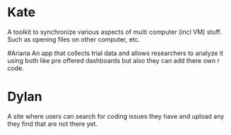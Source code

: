 # Kate
A toolkit to synchronize various aspects of multi computer (incl VM) stuff. Such as opening
files on other computer, etc.

#Ariana 
An app that collects trial data and allows researchers to analyze it using both like pre offered dashboards but also they can add there own r code.

# Dylan
A site where users can search for coding issues they have and upload any they find that are not there yet.
